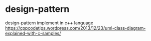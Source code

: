 # design-pattern
design-pattern implement in c++ language
https://cppcodetips.wordpress.com/2013/12/23/uml-class-diagram-explained-with-c-samples/
